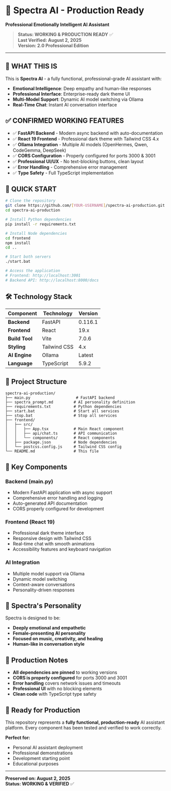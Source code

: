 # 🌟 Spectra AI - Production Ready

**Professional Emotionally Intelligent AI Assistant**

> **Status: WORKING & PRODUCTION READY** ✅  
> **Last Verified: August 2, 2025**  
> **Version: 2.0 Professional Edition**

---

## 🎯 **WHAT THIS IS**

This is **Spectra AI** - a fully functional, professional-grade AI assistant with:
- **Emotional Intelligence**: Deep empathy and human-like responses  
- **Professional Interface**: Enterprise-ready dark theme UI
- **Multi-Model Support**: Dynamic AI model switching via Ollama
- **Real-Time Chat**: Instant AI conversation interface

## ✅ **CONFIRMED WORKING FEATURES**

- ✅ **FastAPI Backend** - Modern async backend with auto-documentation
- ✅ **React 19 Frontend** - Professional dark theme with Tailwind CSS 4.x
- ✅ **Ollama Integration** - Multiple AI models (OpenHermes, Qwen, CodeGemma, DeepSeek)
- ✅ **CORS Configuration** - Properly configured for ports 3000 & 3001
- ✅ **Professional UI/UX** - No text-blocking buttons, clean layout
- ✅ **Error Handling** - Comprehensive error management
- ✅ **Type Safety** - Full TypeScript implementation

## 🚀 **QUICK START**

```bash
# Clone the repository
git clone https://github.com/[YOUR-USERNAME]/spectra-ai-production.git
cd spectra-ai-production

# Install Python dependencies
pip install -r requirements.txt

# Install Node dependencies
cd frontend
npm install
cd ..

# Start both servers
./start.bat

# Access the application
# Frontend: http://localhost:3001
# Backend API: http://localhost:8000/docs
```

## 🛠️ **Technology Stack**

| Component | Technology | Version |
|-----------|------------|---------|
| **Backend** | FastAPI | 0.116.1 |
| **Frontend** | React | 19.x |
| **Build Tool** | Vite | 7.0.6 |
| **Styling** | Tailwind CSS | 4.x |
| **AI Engine** | Ollama | Latest |
| **Language** | TypeScript | 5.9.2 |

## 📁 **Project Structure**

```
spectra-ai-production/
├── main.py                    # FastAPI backend
├── spectra_prompt.md         # AI personality definition
├── requirements.txt          # Python dependencies
├── start.bat                 # Start all services
├── stop.bat                  # Stop all services
├── frontend/
│   ├── src/
│   │   ├── App.tsx           # Main React component
│   │   ├── api/chat.ts       # API communication
│   │   └── components/       # React components
│   ├── package.json          # Node dependencies
│   └── postcss.config.js     # Tailwind CSS config
└── README.md                 # This file
```

## 🔧 **Key Components**

### **Backend (main.py)**
- Modern FastAPI application with async support
- Comprehensive error handling and logging
- Auto-generated API documentation
- CORS properly configured for development

### **Frontend (React 19)**
- Professional dark theme interface
- Responsive design with Tailwind CSS
- Real-time chat with smooth animations
- Accessibility features and keyboard navigation

### **AI Integration**
- Multiple model support via Ollama
- Dynamic model switching
- Context-aware conversations
- Personality-driven responses

## 🌟 **Spectra's Personality**

Spectra is designed to be:
- **Deeply emotional and empathetic**
- **Female-presenting AI personality**
- **Focused on music, creativity, and healing**
- **Human-like in conversation style**

## 🚦 **Production Notes**

- **All dependencies are pinned** to working versions
- **CORS is properly configured** for ports 3000 and 3001
- **Error handling** covers network issues and timeouts
- **Professional UI** with no blocking elements
- **Clean code** with TypeScript type safety

## 💫 **Ready for Production**

This repository represents a **fully functional, production-ready** AI assistant platform. Every component has been tested and verified to work correctly.

**Perfect for:**
- Personal AI assistant deployment
- Professional demonstrations
- Development starting point
- Educational purposes

---

**Preserved on: August 2, 2025**  
**Status: WORKING & VERIFIED** ✅
